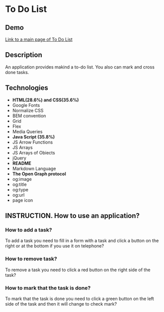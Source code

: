 # To Do List

## Demo
[Link to a main page of To Do List](https://sofyahreksoftware.github.io/to-do-list/)

## Description
An application provides makind a to-do list. You also can mark and cross done tasks.

## Technologies
- **HTML(28.6%) and CSS(35.6%)**
- Google Fonts
- Normalize CSS
- BEM convention
- Grid
- Flex
- Media Queries
- **Java Script (35.8%)**
- JS Arrow Functions
- JS Arrays
- JS Arrays of Obiects
- jQuery
- **README**
- Markdown Language
- **The Open Graph protocol**
- og:image
- og:title
- og:type
- og:url 
- page icon

## INSTRUCTION. How to use an application?

### How to add a task?
To add a task you need to fill in a form with a task and click a button on the right or at the bottom if you use it on telephone?

### How to remove task?
To remove a task you need to click a red button on the right side of the task?

### How to mark that the task is done?
To mark that the task is done you need to click a green button on the left side of the task and then it will change to check mark?
